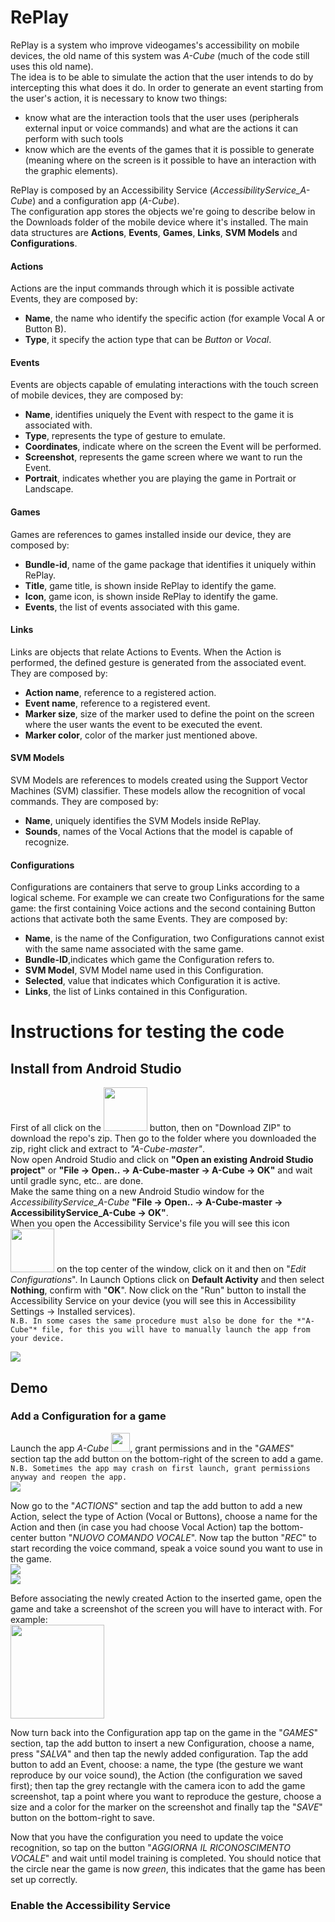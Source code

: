 # RePlay #
RePlay is a system who improve videogames's accessibility on mobile devices, the old name of this system was *A-Cube* (much of the code still uses this old name).  
The idea is to be able to simulate the action that the user intends to do by intercepting this what does it do.
In order to generate an event starting from the user's action, it is necessary to know two things:
* know what are the interaction tools that the user uses (peripherals external input or voice commands) and what are the actions it can perform with such tools
* know which are the events of the games that it is possible to generate (meaning where on the screen is it possible to have an interaction with the graphic elements).      

RePlay is composed by an Accessibility Service (*AccessibilityService_A-Cube*) and a configuration app (*A-Cube*).  
The configuration app stores the objects we're going to describe below in the Downloads folder of the mobile device where it's installed.
The main data structures are **Actions**, **Events**, **Games**, **Links**, **SVM Models** and **Configurations**.  
#### Actions ####
Actions are the input commands through which it is possible activate Events, they are composed by:  
  * **Name**, the name who identify the specific action (for example Vocal A or Button B).  
  * **Type**, it specify the action type that can be *Button* or *Vocal*.   

#### Events ####
Events are objects capable of emulating interactions with the touch screen of mobile devices, they are composed by:
  * **Name**, identifies uniquely the Event with respect to the game it is associated with.  
  * **Type**, represents the type of gesture to emulate.
  * **Coordinates**, indicate where on the screen the Event will be performed.  
  * **Screenshot**, represents the game screen where we want to run the Event.  
  * **Portrait**, indicates whether you are playing the game in Portrait or Landscape.  
  
#### Games ####
Games are references to games installed inside our device, they are composed by:  
  * **Bundle-id**, name of the game package that identifies it uniquely within RePlay.  
  * **Title**, game title, is shown inside RePlay to identify the game.  
  * **Icon**, game icon, is shown inside RePlay to identify the game.   
  * **Events**, the list of events associated with this game.  

#### Links ####
Links are objects that relate Actions to Events. When the Action is performed, the defined gesture is generated from the associated event. They are composed by:  
  * **Action name**, reference to a registered action.  
  * **Event name**, reference to a registered event.    
  * **Marker size**, size of the marker used to define the point on the screen where the user wants the event to be executed the event.      
  * **Marker color**, color of the marker just mentioned above.  
  
#### SVM Models #### 
SVM Models are references to models created using the Support Vector Machines (SVM) classifier. These models allow the recognition of vocal commands. They are composed by:  
  * **Name**, uniquely identifies the SVM Models inside RePlay.  
  * **Sounds**, names of the Vocal Actions that the model is capable of recognize.  
  
#### Configurations ####  
Configurations are containers that serve to group Links according to a logical scheme. For example we can create two Configurations for the same game: the first containing
Voice actions and the second containing Button actions that activate both the same Events. They are composed by:  
  * **Name**, is the name of the Configuration, two Configurations cannot exist with the same name associated with the same game.   
  * **Bundle-ID**,indicates which game the Configuration refers to.
  * **SVM Model**, SVM Model name used in this Configuration.    
  * **Selected**, value that indicates which Configuration it is active.  
  * **Links**, the list of Links contained in this Configuration.  
  
# Instructions for testing the code #  
## Install from Android Studio ##
First of all click on the <img src="img/sshot_codeButton.png" width=70> button, then on "Download ZIP" to download the repo's zip. Then go to the folder where you downloaded the zip, right click and extract to *"A-Cube-master"*.  
Now open Android Studio and click on **"Open an existing Android Studio project"** or **"File -> Open.. -> A-Cube-master -> A-Cube -> OK"** and wait until gradle sync, etc.. are done.  
Make the same thing on a new Android Studio window for the *AccessibilityService_A-Cube* **"File -> Open.. -> A-Cube-master -> AccessibilityService_A-Cube -> OK"**.  
When you open the Accessibility Service's file you will see this icon   <img src="img/sshot_editConfig.png" width=70>   on the top center of the window, click on it and then on "*Edit Configurations*". In Launch Options click on **Default Activity** and then select **Nothing**, confirm with "**OK**". Now click on the "Run" button to install the Accessibility Service on your device (you will see this in Accessibility Settings -> Installed services).  
`N.B. In some cases the same procedure must also be done for the *"A-Cube"* file, for this you will have to manually launch the app from your device.`  

<img src="img/AndroidStudio_Install.png">  

## Demo ##
### Add a Configuration for a game ###
Launch the app *A-Cube* <img src="img/a_cube_logo.png" width=30>, grant permissions and in the "*GAMES*" section tap the add button on the bottom-right of the screen to add a game.  
`N.B. Sometimes the app may crash on first launch, grant permissions anyway and reopen the app.`  
<img src="img/RePlay_Demo1.png">

Now go to the "*ACTIONS*" section and tap the add button to add a new Action, select the type of Action (Vocal or Buttons), choose a name for the Action and then (in case you had choose Vocal Action) tap the bottom-center button "*NUOVO COMANDO VOCALE*". Now tap the button "*REC*" to start recording the voice command, speak a voice sound you want to use in the game.  
<img src="img/RePlay_Demo2_1.png">  
<img src="img/RePlay_Demo2_2.png">  

Before associating the newly created Action to the inserted game, open the game and take a screenshot of the screen you will have to interact with. For example:   
<img src="img/sshot_S9.jpg" width=150>  

Now turn back into the Configuration app tap on the game in the "*GAMES*" section, tap the add button to insert a new Configuration, choose a name, press "*SALVA*" and then tap the newly added configuration. Tap the add button to add an Event, choose: a name, the type (the gesture we want reproduce by our voice sound), the Action (the configuration we saved first); then tap the grey rectangle with the camera icon to add the game screenshot, tap a point where you want to reproduce the gesture, choose a size and a color for the marker on the screenshot and finally tap the "*SAVE*" button on the bottom-right to save.  

Now that you have the configuration you need to update the voice recognition, so tap on the button "*AGGIORNA IL RICONOSCIMENTO VOCALE*" and wait until model training is completed. You should notice that the circle near the game is now *green*, this indicates that the game has been set up correctly.  

### Enable the Accessibility Service ###


